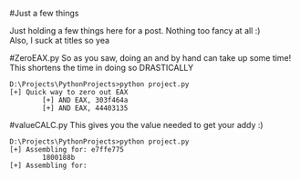 #Just a few things 

Just holding a few things here for a post. Nothing too fancy at all :)  
Also, I suck at titles so yea

#ZeroEAX.py
So as you saw, doing an and by hand can take up some time!  
This shortens the time in doing so DRASTICALLY  

    D:\Projects\PythonProjects>python project.py
    [+] Quick way to zero out EAX
            [+] AND EAX, 303f464a
            [+] AND EAX, 44403135
            
#valueCALC.py
This gives you the value needed to get your addy :)   

    D:\Projects\PythonProjects>python project.py
    [+] Assembling for: e7ffe775
            1800188b
    [+] Assembling for:
